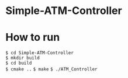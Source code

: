 # Simple-ATM-Controller


# How to run
`$ cd Simple-ATM-Controller`  
`$ mkdir build`  
`$ cd build`  
`$ cmake ..`
`$ make`
`$ ./ATM_Controller`
